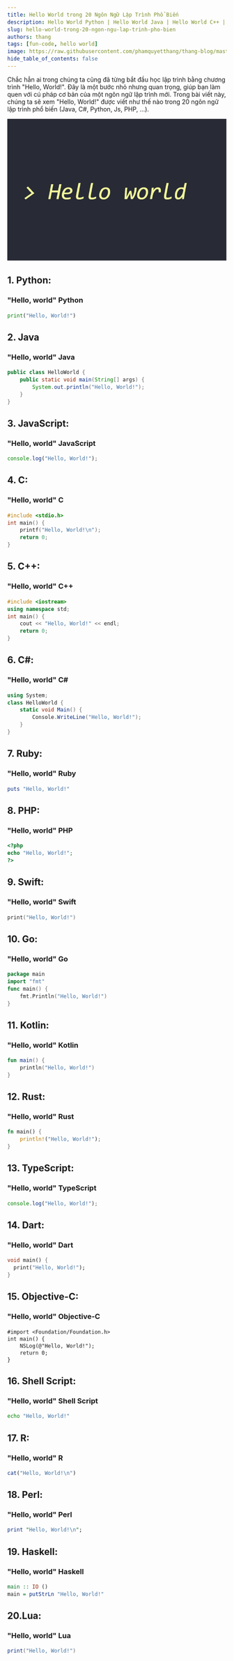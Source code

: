 ```yaml
---
title: Hello World trong 20 Ngôn Ngữ Lập Trình Phổ Biến
description: Hello World Python | Hello World Java | Hello World C++ | Hello World PHP | Hello World Javascript | Hello World C# 
slug: hello-world-trong-20-ngon-ngu-lap-trinh-pho-bien
authors: thang
tags: [fun-code, hello world]
image: https://raw.githubusercontent.com/phamquyetthang/thang-blog/master/blog/2023-12-23-hello-world-20-ngon-ngu/hello.png
hide_table_of_contents: false
---
```

<!-- truncate -->

Chắc hẳn ai trong chúng ta cũng đã từng bắt đầu học lập trình bằng chương trình "Hello, World!". Đây là một bước nhỏ nhưng quan trọng, giúp bạn làm quen với cú pháp cơ bản của một ngôn ngữ lập trình mới. Trong bài viết này, chúng ta sẽ xem "Hello, World!" được viết như thế nào trong 20 ngôn ngữ lập trình phổ biến (Java, C#, Python, Js, PHP, ...).

![Image](./hello.png)

## 1. Python:
### "Hello, world" Python
```python
print("Hello, World!")
```

## 2. Java
### "Hello, world" Java
```java
public class HelloWorld {
    public static void main(String[] args) {
        System.out.println("Hello, World!");
    }
}
```

## 3. JavaScript:
### "Hello, world" JavaScript
```javascript
console.log("Hello, World!");
```
## 4. C:
### "Hello, world" C
```c
#include <stdio.h>
int main() {
    printf("Hello, World!\n");
    return 0;
}
```
## 5. C++:
### "Hello, world" C++
```cpp
#include <iostream>
using namespace std;
int main() {
    cout << "Hello, World!" << endl;
    return 0;
}
```
## 6. C#:
### "Hello, world" C#
```csharp
using System;
class HelloWorld {
    static void Main() {
        Console.WriteLine("Hello, World!");
    }
}
```
## 7. Ruby:
### "Hello, world" Ruby
```ruby
puts "Hello, World!"
```
## 8. PHP:
### "Hello, world" PHP
```php
<?php
echo "Hello, World!";
?>
```
## 9. Swift:
### "Hello, world" Swift
```swift
print("Hello, World!")
```
## 10. Go:
### "Hello, world" Go
```go
package main
import "fmt"
func main() {
    fmt.Println("Hello, World!")
}
```

## 11. Kotlin:
### "Hello, world" Kotlin
```kotlin
fun main() {
    println("Hello, World!")
}
```
## 12. Rust:
### "Hello, world" Rust
```rust
fn main() {
    println!("Hello, World!");
}
```
## 13. TypeScript:
### "Hello, world" TypeScript
```typescript
console.log("Hello, World!");
```
## 14. Dart:
### "Hello, world" Dart
```dart
void main() {
  print("Hello, World!");
}
```
## 15. Objective-C:
### "Hello, world" Objective-C
```objective
#import <Foundation/Foundation.h>
int main() {
    NSLog(@"Hello, World!");
    return 0;
}
```
## 16. Shell Script:
### "Hello, world" Shell Script
```bash
echo "Hello, World!"
```
## 17. R:
### "Hello, world" R
```r
cat("Hello, World!\n")
```
## 18. Perl:
### "Hello, world" Perl
```perl
print "Hello, World!\n";
```
## 19. Haskell:
### "Hello, world" Haskell
```haskell
main :: IO ()
main = putStrLn "Hello, World!"
```
## 20.Lua:
### "Hello, world" Lua
```lua
print("Hello, World!")
```